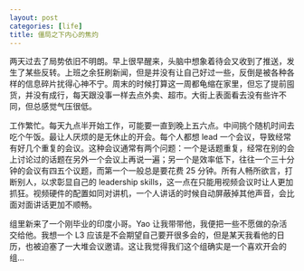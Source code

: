 ```yaml
---
layout: post
categories: [life]
title: 僵局之下内心的焦灼
---
```


两天过去了局势依旧不明朗。早上很早醒来，头脑中想象着待会又收到了推送，发生了某些反转。上班之余狂刷新闻，但是并没有让自己好过一些，反倒是被各种各样的信息碎片扰得心神不宁。周末的时候打算这一周都龟缩在家里，但忘了提前囤货，并没有成行，每天跟没事一样去点外卖、超市。大街上表面看去没有些许不同，但总感觉气压很低。

工作繁忙。每天九点半开始工作，可能要一直到晚上五六点。中间挑个随机时间去吃个午饭。最让人厌烦的是无休止的开会。每个人都想 lead 一个会议，导致经常有好几个重复的会议。这种会议通常有两个问题：一个是话题重复，经常在别的会上讨论过的话题在另外一个会议上再说一遍；另一个是效率低下，往往一个三十分钟的会议有四五个议题，而第一个一般总是要花费 25 分钟。所有人畅所欲言，打断别人，以求彰显自己的 leadership skills，这一点在只能用视频会议时让人更加抓狂。视频硬件的配置如同对讲机，一个人讲话的时候自动屏蔽掉其他声音，会比面对面讲话更加不顺畅。

组里新来了一个刚毕业的印度小哥。Yao 让我带带他，我便把一些不愿做的杂活交给他。我想一个 L3 应该是不会期望自己要开很多会的，但是某天我看他的日历，也被迫塞了一大堆会议邀请。这让我觉得我们这个组确实是一个喜欢开会的组...
